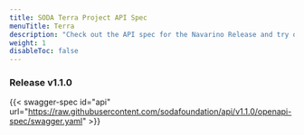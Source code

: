 ```yaml
---
title: SODA Terra Project API Spec
menuTitle: Terra
description: "Check out the API spec for the Navarino Release and try out the APIs without having to install the system."
weight: 1
disableToc: false
---
```

### Release v1.1.0  

{{< swagger-spec id="api" url="https://raw.githubusercontent.com/sodafoundation/api/v1.1.0/openapi-spec/swagger.yaml" >}}